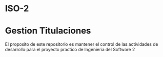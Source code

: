 # ISO-2

# Gestion Titulaciones

El proposito de este repositorio es mantener el control de las actividades de desarrollo para el proyecto practico de Ingenieria del Software 2

